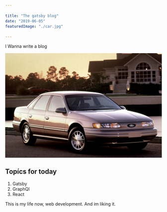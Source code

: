 ```yaml
---

title: "The gatsby blog"
date: "2019-06-05"
featuredImage: "./car.jpg"

---
```


I Wanna write a blog

![Car](./car.jpg)

## Topícs for today

1. Gatsby
2. GraphQl
3. React

This is my life now, web development. And im liking it.